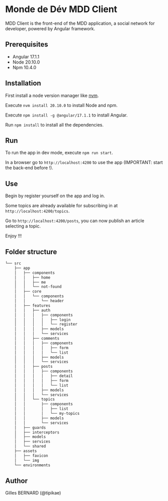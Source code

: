 # Monde de Dév MDD Client
MDD Client is the front-end of the MDD application, a social network for developer, powered by Angular framework.

## Prerequisites
- Angular 17.1.1
- Node 20.10.0
- Npm 10.4.0

## Installation

First install a node version manager like [nvm](https://github.com/nvm-sh/nvm#installing-and-updating).

Execute `nvm install 20.10.0` to install Node and npm.

Execute `npm install -g @angular/17.1.1` to install Angular.

Run `npm install` to install all the dependencies.

## Run

To run the app in dev mode, execute `npm run start`.

In a browser go to `http://localhost:4200` to use the app (IMPORTANT: start the back-end before !).

## Use

Begin by register yourself on the app and log in.

Some topics are already available for subscribing in at `http://localhost:4200/topics`.

Go to `http://localhost:4200/posts`, you can now publish an article selecting a topic.

Enjoy !!!

## Folder structure
```bash
└── src
    ├── app
    │   ├── components
    │   │   ├── home
    │   │   ├── me
    │   │   └── not-found
    │   ├── core
    │   │   └── components
    │   │       └── header
    │   ├── features
    │   │   ├── auth
    │   │   │   ├── components
    │   │   │   │   ├── login
    │   │   │   │   └── register
    │   │   │   ├── models
    │   │   │   └── services
    │   │   ├── comments
    │   │   │   ├── components
    │   │   │   │   ├── form
    │   │   │   │   └── list
    │   │   │   ├── models
    │   │   │   └── services
    │   │   ├── posts
    │   │   │   ├── components
    │   │   │   │   ├── detail
    │   │   │   │   ├── form
    │   │   │   │   └── list
    │   │   │   ├── models
    │   │   │   └── services
    │   │   └── topics
    │   │       ├── components
    │   │       │   ├── list
    │   │       │   └── my-topics
    │   │       ├── models
    │   │       └── services
    │   ├── guards
    │   ├── interceptors
    │   ├── models
    │   ├── services
    │   └── shared
    ├── assets
    │   ├── favicon
    │   └── img
    └── environments
```

## Author

Gilles BERNARD (@tipikae)
